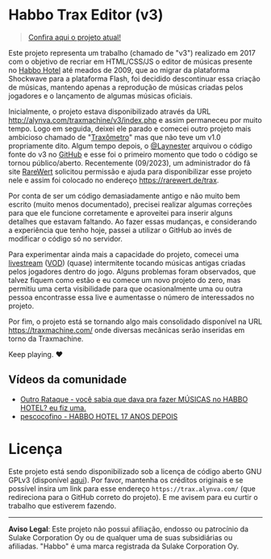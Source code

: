 # Habbo Trax Editor (v3)

> [Confira aqui o projeto atual!](https://traxmachine.com/)

Este projeto representa um trabalho (chamado de "v3") realizado em 2017 com o objetivo de recriar em HTML/CSS/JS o editor de músicas presente no [Habbo Hotel](https://habbo.com.br/) até meados de 2009, que ao migrar da plataforma Shockwave para a plataforma Flash, foi decidido descontinuar essa criação de músicas, mantendo apenas a reprodução de músicas criadas pelos jogadores e o lançamento de algumas músicas oficiais.

Inicialmente, o projeto estava disponibilizado através da URL http://alynva.com/traxmachine/v3/index.php e assim permaneceu por muito tempo. Logo em seguida, deixei ele parado e comecei outro projeto mais ambicioso chamado de "[Traxômetro](https://github.com/Habbianos/traxometro)" mas que não teve um v1.0 propriamente dito. Algum tempo depois, o [@Laynester](https://github.com/Laynester) arquivou o código fonte do v3 no [GitHub](https://github.com/Laynester/HTML-Trax) e esse foi o primeiro momento que todo o código se tornou público/aberto. Recentemente (09/2023), um administrador do fã site [RareWert](https://rarewert.de/) solicitou permissão e ajuda para disponibilizar esse projeto nele e assim foi colocado no endereço https://rarewert.de/trax.

Por conta de ser um código demasiadamente antigo e não muito bem escrito (muito menos documentado), precisei realizar algumas correções para que ele funcione corretamente e aproveitei para inserir alguns detalhes que estavam faltando. Ao fazer essas mudanças, e considerando a experiência que tenho hoje, passei a utilizar o GitHub ao invés de modificar o código só no servidor.

Para experimentar ainda mais a capacidade do projeto, comecei uma [livestream](https://www.twitch.tv/alynva) ([VOD](https://www.twitch.tv/videos/1933545726?filter=archives&sort=time)) (quase) intermitente tocando músicas antigas criadas pelos jogadores dentro do jogo. Alguns problemas foram observados, que talvez fiquem como estão e eu comece um novo projeto do zero, mas permitiu uma certa visibilidade para que ocasionalmente uma ou outra pessoa encontrasse essa live e aumentasse o número de interessados no projeto.

Por fim, o projeto está se tornando algo mais consolidado disponível na URL https://traxmachine.com/ onde diversas mecânicas serão inseridas em torno da Traxmachine.

Keep playing. ❤️

## Vídeos da comunidade

- [Outro Rataque - você sabia que dava pra fazer MÚSICAS no HABBO HOTEL? eu fiz uma.](https://youtu.be/fnRW_Hi17VM)
- [pescocofino - HABBO HOTEL 17 ANOS DEPOIS](https://youtu.be/eQVgBhwvi3c)

# Licença

Este projeto está sendo disponibilizado sob a licença de código aberto GNU GPLv3 (disponível [aqui](https://github.com/Habbianos/Traxmachine/blob/main/LICENSE.md)). Por favor, mantenha os créditos originais e se possível insira um link para esse endereço `https://trax.alynva.com/` (que redireciona para o GitHub correto do projeto). E me avisem para eu curtir o trabalho que estiverem fazendo.

---

**Aviso Legal**: Este projeto não possui afiliação, endosso ou patrocínio da Sulake Corporation Oy ou de qualquer uma de suas subsidiárias ou afiliadas. "Habbo" é uma marca registrada da Sulake Corporation Oy.
